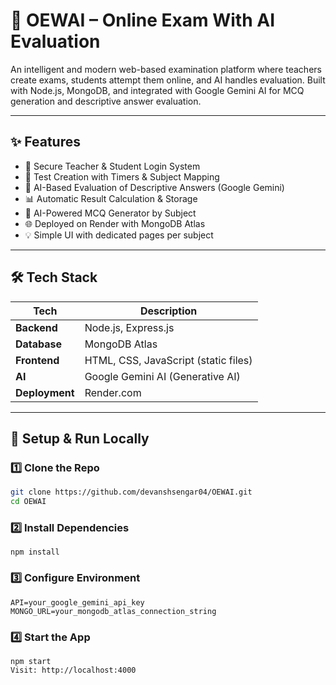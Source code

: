 # 🚀 OEWAI – Online Exam With AI Evaluation

An intelligent and modern web-based examination platform where teachers create exams, students attempt them online, and AI handles evaluation. Built with Node.js, MongoDB, and integrated with Google Gemini AI for MCQ generation and descriptive answer evaluation.


---

## ✨ Features

- 🔐 Secure Teacher & Student Login System
- 📝 Test Creation with Timers & Subject Mapping
- 🤖 AI-Based Evaluation of Descriptive Answers (Google Gemini)
- 📊 Automatic Result Calculation & Storage
- 🧠 AI-Powered MCQ Generator by Subject
- 🌐 Deployed on Render with MongoDB Atlas
- 💡 Simple UI with dedicated pages per subject

---

## 🛠 Tech Stack

| Tech            | Description                           |
|-----------------|---------------------------------------|
| **Backend**     | Node.js, Express.js                   |
| **Database**    | MongoDB Atlas                         |
| **Frontend**    | HTML, CSS, JavaScript (static files)  |
| **AI**          | Google Gemini AI (Generative AI)      |
| **Deployment**  | Render.com                            |

---

## 🚀 Setup & Run Locally

### 1️⃣ Clone the Repo

```bash
git clone https://github.com/devanshsengar04/OEWAI.git
cd OEWAI
```
### 2️⃣ Install Dependencies

```npm install```


### 3️⃣ Configure Environment
```
API=your_google_gemini_api_key
MONGO_URL=your_mongodb_atlas_connection_string
```

### 4️⃣ Start the App
```
npm start
Visit: http://localhost:4000
